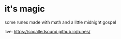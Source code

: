# it's magic

some runes made with math and a little midnight gospel

live:
https://socalledsound.github.io/runes/

